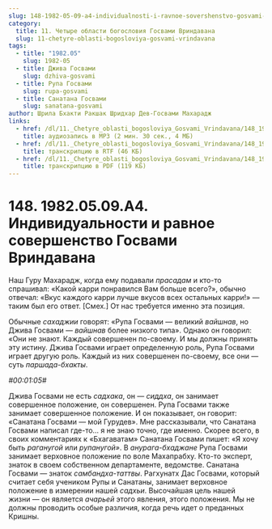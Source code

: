 ```yaml
---
slug: 148-1982-05-09-a4-individualnosti-i-ravnoe-sovershenstvo-gosvami-vrindavana
category:
  title: 11. Четыре области богословия Госвами Вриндавана
  slug: 11-chetyre-oblasti-bogosloviya-gosvami-vrindavana
tags:
  - title: "1982.05"
    slug: 1982-05
  - title: Джива Госвами
    slug: dzhiva-gosvami
  - title: Рупа Госвами
    slug: rupa-gosvami
  - title: Санатана Госвами
    slug: sanatana-gosvami
author: Шрила Бхакти Ракшак Шридхар Дев-Госвами Махарадж
links:
  - href: /dl/11._Chetyre_oblasti_bogosloviya_Gosvami_Vrindavana/148_1982.05.09.A4_SridharMj_Individualnosti_i_ravnoe_sovershenstvo_Gosvami_Vrindavana.mp3
    title: аудиозапись в MP3 (2 мин. 30 сек., 4 МБ)
  - href: /dl/11._Chetyre_oblasti_bogosloviya_Gosvami_Vrindavana/148_1982.05.09.A4_SridharMj_Individualnosti_i_ravnoe_sovershenstvo_Gosvami_Vrindavana.rtf
    title: транскрипцию в RTF (46 КБ)
  - href: /dl/11._Chetyre_oblasti_bogosloviya_Gosvami_Vrindavana/148_1982.05.09.A4_SridharMj_Individualnosti_i_ravnoe_sovershenstvo_Gosvami_Vrindavana.pdf
    title: транскрипцию в PDF (119 КБ)
---
```


# 148. 1982.05.09.A4. Индивидуальности и равное совершенство Госвами Вриндавана

Наш Гуру Махарадж, когда ему подавали *прасадам* и кто-то спрашивал: «Какой карри понравился Вам больше всего?», обычно отвечал: «Вкус каждого карри лучше вкусов всех остальных карри!» — таким был его ответ. [Смех.] От нас требуется именно эта позиция.

Обычные *сахаджии* говорят: «Рупа Госвами — великий *вайшнав*, но Джива Госвами — *вайшнав* более низкого типа». Однако он говорил: «Они не знают. Каждый совершенен по-своему. И мы должны принять эту истину. Джива Госвами играет определенную роль, Рупа Госвами играет другую роль. Каждый из них совершенен по-своему, все они — суть *паршада-бхакты*.

*#00:01:05#*

Джива Госвами не есть *садхака*, он — *сиддха*, он занимает совершенное положение, он совершенен. Рупа Госвами также занимает совершенное положение. И он показывает, он говорит: «Санатана Госвами — мой Гурудев». Мне рассказывали, что Санатана Госвами написал где-то… я не знаю точно, где именно. Скорее всего, в своих комментариях к «Бхагаватам» Санатана Госвами пишет: «Я хочу быть *раганугой* или *рупанугой»*. В *анурага-бхаджане* Рупа Госвами занимает верховное положение по воле Махапрабху. Кто-то эксперт, знаток в своем собственном департаменте, ведомстве. Санатана Госвами — знаток *самбандха-таттвы*. Рагхунатх Дас Госвами, который считает себя учеником Рупы и Санатаны, занимает верховное положение в измерении нашей *садхьи*. Высочайшая цель нашей жизни — он является *ачарьей* этого явления, этого положения. Мы не должны проводить особые различия, когда речь идет о преданных Кришны.

